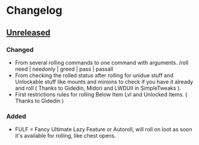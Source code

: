 # Changelog

## [Unreleased]

### Changed

- From several rolling commands to one command with arguments. /roll need | needonly | greed | pass | passall
- From checking the rolled status after rolling for unidue stuff and Unlockable stuff like mounts and minions to check if you have it already and roll ( Thanks to Gidedin, Midori and LWDUII in SimpleTweaks ).
- First restrictions rules for rolling Below Item Lvl and Unlocked Items. ( Thanks to Gidedin )

### Added

- FULF = Fancy Ultimate Lazy Feature or Autoroll, will roll on loot as soon it's available for rolling, like chest opens.

[Unreleased]: https://github.com/53m1k0l0n/FFXIV-LazyLoot/compare/main...dev
[v5.0.8]: https://github.com/53m1k0l0n/FFXIV-LazyLoot/compare/v5.0.7...v5.0.8
